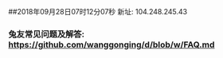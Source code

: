 ##2018年09月28日07时12分07秒 新址: 104.248.245.43
### 兔友常见问题及解答: https://github.com/wanggonging/d/blob/w/FAQ.md

